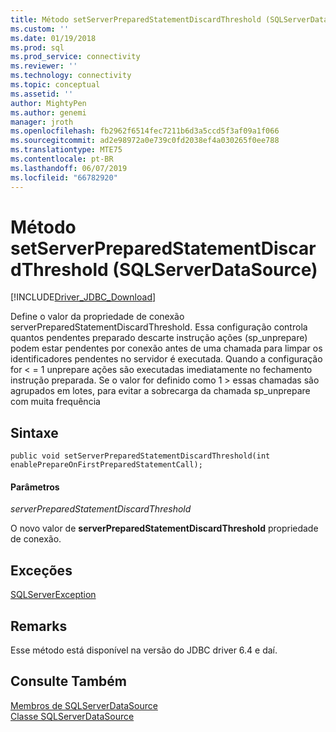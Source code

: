 ```yaml
---
title: Método setServerPreparedStatementDiscardThreshold (SQLServerDataSource) | Microsoft Docs
ms.custom: ''
ms.date: 01/19/2018
ms.prod: sql
ms.prod_service: connectivity
ms.reviewer: ''
ms.technology: connectivity
ms.topic: conceptual
ms.assetid: ''
author: MightyPen
ms.author: genemi
manager: jroth
ms.openlocfilehash: fb2962f6514fec7211b6d3a5ccd5f3af09a1f066
ms.sourcegitcommit: ad2e98972a0e739c0fd2038ef4a030265f0ee788
ms.translationtype: MTE75
ms.contentlocale: pt-BR
ms.lasthandoff: 06/07/2019
ms.locfileid: "66782920"
---
```

# <a name="setserverpreparedstatementdiscardthreshold-method-sqlserverdatasource"></a>Método setServerPreparedStatementDiscardThreshold (SQLServerDataSource)
[!INCLUDE[Driver_JDBC_Download](../../../includes/driver_jdbc_download.md)]

  Define o valor da propriedade de conexão serverPreparedStatementDiscardThreshold. Essa configuração controla quantos pendentes preparado descarte instrução ações (sp_unprepare) podem estar pendentes por conexão antes de uma chamada para limpar os identificadores pendentes no servidor é executada. Quando a configuração for < = 1 unprepare ações são executadas imediatamente no fechamento instrução preparada. Se o valor for definido como 1 > essas chamadas são agrupados em lotes, para evitar a sobrecarga da chamada sp_unprepare com muita frequência
 
## <a name="syntax"></a>Sintaxe  
  
```
public void setServerPreparedStatementDiscardThreshold(int enablePrepareOnFirstPreparedStatementCall);  
```  
  
#### <a name="parameters"></a>Parâmetros  
 *serverPreparedStatementDiscardThreshold*  
  
 O novo valor de **serverPreparedStatementDiscardThreshold** propriedade de conexão.  

## <a name="exceptions"></a>Exceções  
 [SQLServerException](../../../connect/jdbc/reference/sqlserverexception-class.md)  
 
## <a name="remarks"></a>Remarks  
 Esse método está disponível na versão do JDBC driver 6.4 e daí.
 
## <a name="see-also"></a>Consulte Também  
 [Membros de SQLServerDataSource](../../../connect/jdbc/reference/sqlserverdatasource-members.md)   
 [Classe SQLServerDataSource](../../../connect/jdbc/reference/sqlserverdatasource-class.md)  
  
  
